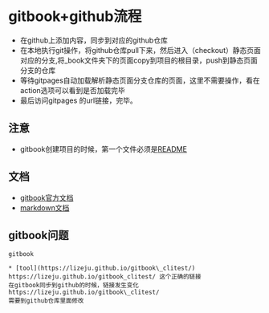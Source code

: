 # gitbook+github流程

* 在github上添加内容，同步到对应的github仓库
* 在本地执行git操作，将github仓库pull下来，然后进入（checkout）静态页面对应的分支,将\_book文件夹下的页面copy到项目的根目录，push到静态页面分支的仓库
* 等待gitpages自动加载解析静态页面分支仓库的页面，这里不需要操作，看在action选项可以看到是否加载完毕
* 最后访问gitpages 的url链接，完毕。



## 注意

* gitbook创建项目的时候，第一个文件必须是[README](https://github.com/LIZEJU/k8s2#readme)

## 文档

* [gitbook官方文档](https://docs.gitbook.com/tour/editor/rich-text)
* [markdown文档](https://markdown.com.cn/basic-syntax/links.html)

## gitbook问题

```
gitbook 

* [tool](https://lizeju.github.io/gitbook\_clitest/)
https://lizeju.github.io/gitbook_clitest/ 这个正确的链接
在gitbook同步到github的时候，链接发生变化
https://lizeju.github.io/gitbook\_clitest/
需要到github仓库里面修改
```
